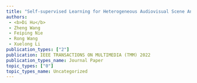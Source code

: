 ```yaml
---  
title: "Self-supervised Learning for Heterogeneous Audiovisual Scene Analysis"  
authors:  
 - <b>Di Hu</b>  
 - Zheng Wang  
 - Feiping Nie  
 - Rong Wang  
 - Xuelong Li  
publication_types: ["2"]  
publication: IEEE TRANSACTIONS ON MULTIMEDIA (TMM) 2022   
publication_types_name: Journal Paper  
topic_types: ["0"]
topic_types_name: Uncategorized
---  
```

